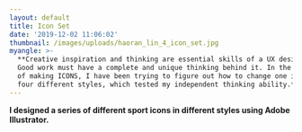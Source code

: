 ```yaml
---
layout: default
title: Icon Set
date: '2019-12-02 11:06:02'
thumbnail: /images/uploads/haoran_lin_4_icon_set.jpg
myangle: >-
  **Creative inspiration and thinking are essential skills of a UX designer.
  Good work must have a complete and unique thinking behind it. In the process
  of making ICONS, I have been trying to figure out how to change one icon into
  four different styles, which tested my independent thinking ability.**
---
```

**I designed a series of different sport icons in different styles using Adobe Illustrator.**
